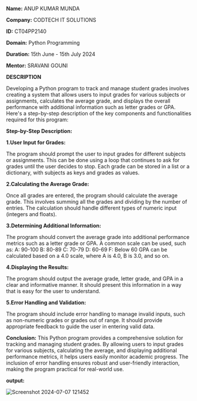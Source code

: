 **Name:** ANUP KUMAR MUNDA

**Company:** CODTECH IT SOLUTIONS

**ID:** CT04PP2140

**Domain:** Python Programming

**Duration:** 15th June - 15th July 2024

**Mentor:** SRAVANI GOUNI

**DESCRIPTION**

Developing a Python program to track and manage student grades involves creating a system that allows users to input grades for various subjects or assignments, calculates the average grade, and displays the overall performance with additional information such as letter grades or GPA. Here's a step-by-step description of the key components and functionalities required for this program:

**Step-by-Step Description:**

**1.User Input for Grades:**

The program should prompt the user to input grades for different subjects or assignments. This can be done using a loop that continues to ask for grades until the user decides to stop. Each grade can be stored in a list or a dictionary, with subjects as keys and grades as values.

**2.Calculating the Average Grade:**

Once all grades are entered, the program should calculate the average grade. This involves summing all the grades and dividing by the number of entries. The calculation should handle different types of numeric input (integers and floats).

**3.Determining Additional Information:**

The program should convert the average grade into additional performance metrics such as a letter grade or GPA. A common scale can be used, such as:
A: 90-100
B: 80-89
C: 70-79
D: 60-69
F: Below 60
GPA can be calculated based on a 4.0 scale, where A is 4.0, B is 3.0, and so on.

**4.Displaying the Results:**

The program should output the average grade, letter grade, and GPA in a clear and informative manner. It should present this information in a way that is easy for the user to understand.

**5.Error Handling and Validation:**

The program should include error handling to manage invalid inputs, such as non-numeric grades or grades out of range. It should provide appropriate feedback to guide the user in entering valid data.

**Conclusion:**
This Python program provides a comprehensive solution for tracking and managing student grades. By allowing users to input grades for various subjects, calculating the average, and displaying additional performance metrics, it helps users easily monitor academic progress. The inclusion of error handling ensures robust and user-friendly interaction, making the program practical for real-world use.

**output:**



![Screenshot 2024-07-07 121452](https://github.com/anup115/CODETECH-Task-2/assets/174924005/ab73ca38-75e2-42af-80a6-3e6cc0d83371)





